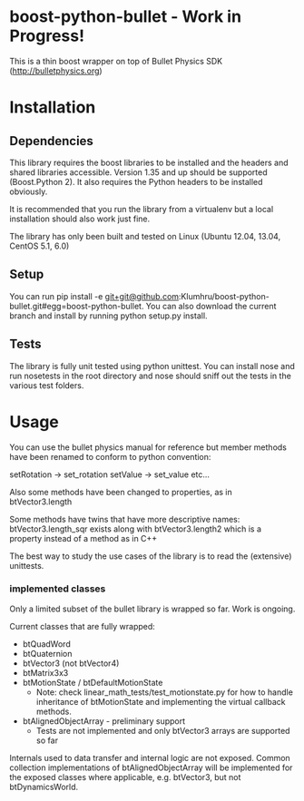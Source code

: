 boost-python-bullet - Work in Progress!
===================
This is a thin boost wrapper on top of Bullet Physics SDK (http://bulletphysics.org)

# Installation

## Dependencies

This library requires the boost libraries to be installed and the headers and shared libraries accessible. Version 1.35 and up should be supported (Boost.Python 2). It also requires the Python headers to be installed obviously.

It is recommended that you run the library from a virtualenv but a local installation should also work just fine.

The library has only been built and tested on Linux (Ubuntu 12.04, 13.04, CentOS 5.1, 6.0)

## Setup

You can run pip install -e git+git@github.com:Klumhru/boost-python-bullet.git#egg=boost-python-bullet. You can also download the current branch and install by running python setup.py install.

## Tests

The library is fully unit tested using python unittest. You can install nose and run nosetests in the root directory and nose should sniff out the tests in the various test folders.

# Usage

You can use the bullet physics manual for reference but member methods have been
renamed to conform to python convention:

setRotation -> set_rotation
setValue -> set_value
etc...

Also some methods have been changed to properties, as in btVector3.length

Some methods have twins that have more descriptive names: btVector3.length_sqr
exists along with btVector3.length2 which is a property instead of a method as in
C++

The best way to study the use cases of the library is to read the (extensive) unittests.

### implemented classes

Only a limited subset of the bullet library is wrapped so far. Work is ongoing.

Current classes that are fully wrapped:

* btQuadWord
* btQuaternion
* btVector3 (not btVector4)
* btMatrix3x3
* btMotionState / btDefaultMotionState
  * Note: check linear_math_tests/test_motionstate.py for how to handle inheritance of btMotionState and implementing the virtual callback methods.
* btAlignedObjectArray - preliminary support
  * Tests are not implemented and only btVector3 arrays are supported so far

Internals used to data transfer and internal logic are not exposed. Common collection implementations of btAlignedObjectArray will be implemented for the exposed classes where applicable, e.g. btVector3, but not btDynamicsWorld.
